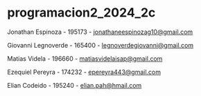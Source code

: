 # programacion2_2024_2c
Jonathan Espinoza - 195173 - jonathaneespinozag10@gmail.com

Giovanni Legnoverde - 165400 - legnoverdegiovanni@gmail.com

Matias Videla - 196660 - matiasvidelaisap@gmail.com

Ezequiel Pereyra - 174232 - epereyra443@gmail.com

Elian Codeido - 195240 - elian.pah@hmail.com
